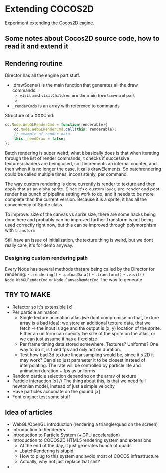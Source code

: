 # Extending COCOS2D

Experiment extending the Cocos2D engine.

## Some notes about Cocos2D source code, how to read it and extend it

## Rendering routine
Director has all the engine part stuff.
- .drawScene() is the main function that generates all the draw commands:
    - `visit` and `visitChildren` are the main tree traversal part
    - 
- `_renderCmds` is an array with reference to commands

Structure of a XXXCmd:
```js
cc.Node.WebGLRenderCmd = function(renderable){
    cc.Node.WebGLRenderCmd.call(this, renderable);
    // example of render data
    this._needDraw = false;
};
```

Batch rendering is super weird, what it basically does is that when iterating through the list of render commands, it checks if successive textures/shaders are being used, so it increments an internal counter, and then when it is no longer the case, it calls drawElements. So batchrendering could be called multiple times, inconsistenly, per command.

The way custom rendering is done currently is render to texture and then apply that as an alpha sprite.
Since it's a custom layer, pre-render and post-render has bunch of pipeline setting work to do, and it needs to be more complete than the current version.
Because it is a sprite, it has all the conveniency of Sprite class.

To improve: size of the canvas vs sprite size, there are some hacks being done here and probably can be improved further
Transform is not being used correctly right now, but this can be improved through polymorphism with `transform`

Still have an issue of initialization, the texture thing is weird, but we dont really care, it's for demo anyway.

### Designing custom rendering path
Every Node has several methods that are being called by the Director for rendering:
    - `.rendering()`
    - `.uploadData()`
    - `.transform()`
    - `.visit()`
`Node.WebGLRenderCmd` or `Node.CanvasRenderCmd`
The way to generate 


## TRY TO MAKE
- Refactor so it's extensible [x]
- Per particle animation:
    - Single texture animation atlas (we dont compromise on that, texture array is a bad idea): we store an additional texture data, that we fetch => the input is age and the output is (x, y) location of the sprite. Either an uniform can specify the size of the sprite on the atlas, or we can just assume it has a fixed size
    - Per frame timing data stored somewhere. Textures? Uniforms? 
        One way to do it, is fixed fps and only act on duration.
    - Test how bad 3d texture linear sampling would be, since it's 2D it may work? Can also just parameter it to be closest instead of interpolating. The rate will be controlled by particle life and animation duration + fps as uniforms
- Random particle selection depending on the array of texture
- Particle interaction [x] // The thing about this, is that we need full newtonian model, instead of just a simple velocity
- Have particles accumate on the ground [x]
- Font engine: test some stuff

## Idea of articles

- WebGL/OpenGL introduction (rendering a triangle/quad on the screen)
- Introduction to Renderers
- Introduction to Particle System (+ GPU acceleration)
- Introduction to COCOS2D HTML5 rendering system and extensions
    - At the end of the day, it just generates bunch of quads
    - _batchRendering is stupid
    - How to plug to this system and avoid most of COCOS infrastructure
    - Actually, why not just replace that shit?
- 